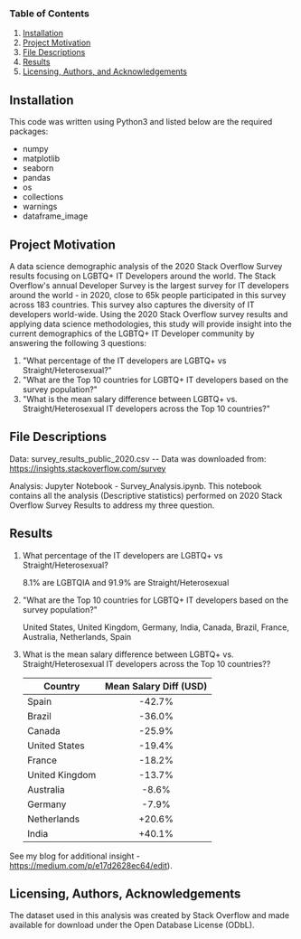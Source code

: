 ### Table of Contents

1. [Installation](#installation)
2. [Project Motivation](#motivation)
3. [File Descriptions](#files)
4. [Results](#results)
5. [Licensing, Authors, and Acknowledgements](#licensing)


## Installation <a name="installation"></a>
This code was written using Python3 and listed below are the required packages:

- numpy
- matplotlib
- seaborn
- pandas
- os
- collections
- warnings
- dataframe_image


## Project Motivation<a name="motivation"></a>


A data science demographic analysis of the 2020 Stack Overflow Survey results focusing on LGBTQ+ IT Developers around the world. The Stack Overflow's annual Developer Survey is the largest survey for IT developers around the world - in 2020, close to 65k people participated in this survey across 183 countries. This survey also captures the diversity of IT developers world-wide. Using the 2020 Stack Overflow survey results and applying data science methodologies, this study will provide insight into the current demographics of the LGBTQ+ IT Developer community by answering the following 3 questions:

1) "What percentage of the IT developers are LGBTQ+ vs Straight/Heterosexual?"
2) "What are the Top 10 countries for LGBTQ+ IT developers based on the survey population?"
3) "What is the mean salary difference between LGBTQ+ vs. Straight/Heterosexual IT developers across the Top 10 countries?"

## File Descriptions <a name="files"></a>

Data: survey_results_public_2020.csv -- Data was downloaded from: https://insights.stackoverflow.com/survey

Analysis:  Jupyter Notebook - Survey_Analysis.ipynb.  This notebook contains all the analysis (Descriptive statistics) performed on 2020 Stack Overflow Survey Results to address my three question.  

## Results<a name="results"></a>
1) What percentage of the IT developers are LGBTQ+ vs Straight/Heterosexual? 

   8.1% are LGBTQIA and 91.9% are Straight/Heterosexual

2) "What are the Top 10 countries for LGBTQ+ IT developers based on the survey population?"

   United States, United Kingdom, Germany, India, Canada, Brazil, France, Australia, Netherlands, Spain

3) What is the mean salary difference between LGBTQ+ vs. Straight/Heterosexual IT developers across the Top 10 countries??


   |Country       	| Mean Salary Diff (USD)|	 
   |--------------------|:---------------------:|
   |Spain	      	| -42.7%	        |
   |Brazil        	| -36.0%	        |
   |Canada        	| -25.9%	        |
   |United States 	| -19.4%		|
   |France        	| -18.2%	        |
   |United Kingdom      | -13.7%	        |
   |Australia           | -8.6%	    	        |
   |Germany 	        | -7.9%	                |
   |Netherlands         | +20.6%	        |
   |India        	| +40.1%	        |



See my blog for additional insight -  https://medium.com/p/e17d2628ec64/edit).

## Licensing, Authors, Acknowledgements<a name="licensing"></a>

The dataset used in this analysis was created by Stack Overflow and made available for download under the Open Database License (ODbL).


